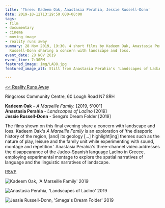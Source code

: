 ```yaml
---
title: 'Three: Kadeem Oak, Anastasia Perahia, Jessie Russell-Donn'
date: 2019-10-12T13:29:50.000+00:00
tags:
- film
- documentary
- cinema
- moving image
- reality runs away
summary: 28 Nov 2019, 19:30. 4 short films by Kadeem Oak, Anastasia Perahia and Jessie
  Russell-Donn sharing a concern with landscape and loss.
event_date: 28 NOV 2019
event_time: 7:30PM
featured_image: img/LAD8.jpg
featured_image_alt: Still from Anastasia Perahia's 'Landscapes of Ladino' (2019)

---
```

[<< Reality Runs Away](/projects/reality-runs-away)

Ringcross Community Centre, 60 Lough Road N7 8RH

**Kadeem Oak** – _A Marseille Family._ \[2019, 5'00"\]<br/>
**Anastasia Perahia** - _Landscapes of Ladino_ \[2019\]<br/>
**Jessie Russell-Donn** - Senga’s Dream Folder \[2019\]<br/>

The films shown on this final evening share a concern with landscape and loss. Kadeem Oak's _A Marseille Family_ is an exploration of 'the diasporic history of the region, \[and\] its geology \[...\] highlight\[ing\] themes such as the nature of play, leisure and the family unit while experimenting with sound, montage and repetition.' Anastasia Perahia's three-channel video addresses the disappearance of the Judeo-Spanish language Ladino in Greece, employing experimental montage to explore the spatial narratives of language and the linguistic narratives of landscape.

<a href="https://www.eventbrite.co.uk/e/film-reality-runs-away-the-limits-of-documentary-tickets-76776728261" target="blank">RSVP</a>

![Kadeem Oak, 'A Marseille Family' 2019](/projects/reality-runs-away/img/MF1.png)

![Anastasia Perahia, 'Landscapes of Ladino' 2019](/projects/reality-runs-away/img/LAD1.jpg)

![Jessie Russell-Donn, 'Smega's Dream Folder' 2019](/projects/reality-runs-away/img/SDF1.png)